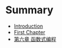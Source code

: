 # Summary

* [Introduction](README.md)
* [First Chapter](chapter1.md)
* [第六章 函数式编程](di-liu-zhang-han-shu-shi-bian-cheng.md)

